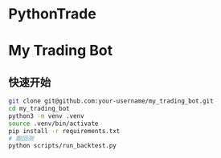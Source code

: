 # PythonTrade
# My Trading Bot

## 快速开始

```bash
git clone git@github.com:your-username/my_trading_bot.git
cd my_trading_bot
python3 -m venv .venv
source .venv/bin/activate
pip install -r requirements.txt
# 跑回测
python scripts/run_backtest.py
